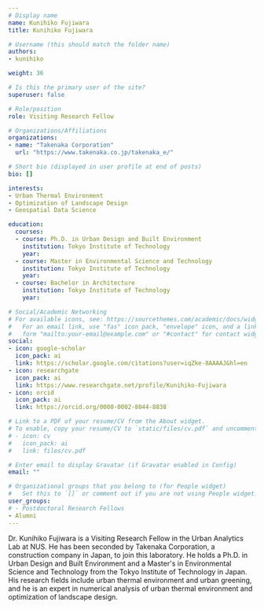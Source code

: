 ```yaml
---
# Display name
name: Kunihiko Fujiwara
title: Kunihiko Fujiwara

# Username (this should match the folder name)
authors:
- kunihiko

weight: 36

# Is this the primary user of the site?
superuser: false

# Role/position
role: Visiting Research Fellow

# Organizations/Affiliations
organizations:
- name: "Takenaka Corporation"
  url: "https://www.takenaka.co.jp/takenaka_e/"

# Short bio (displayed in user profile at end of posts)
bio: []

interests:
- Urban Thermal Environment
- Optimization of Landscape Design
- Geospatial Data Science

education:
  courses:
  - course: Ph.D. in Urban Design and Built Environment
    institution: Tokyo Institute of Technology
    year: 
  - course: Master in Environmental Science and Technology
    institution: Tokyo Institute of Technology
    year: 
  - course: Bachelor in Architecture
    institution: Tokyo Institute of Technology
    year: 

# Social/Academic Networking
# For available icons, see: https://sourcethemes.com/academic/docs/widgets/#icons
#   For an email link, use "fas" icon pack, "envelope" icon, and a link in the
#   form "mailto:your-email@example.com" or "#contact" for contact widget.
social:
- icon: google-scholar
  icon_pack: ai
  link: https://scholar.google.com/citations?user=iqZke-8AAAAJ&hl=en
- icon: researchgate
  icon_pack: ai
  link: https://www.researchgate.net/profile/Kunihiko-Fujiwara
- icon: orcid
  icon_pack: ai
  link: https://orcid.org/0000-0002-8044-8838

# Link to a PDF of your resume/CV from the About widget.
# To enable, copy your resume/CV to `static/files/cv.pdf` and uncomment the lines below.
# - icon: cv
#   icon_pack: ai
#   link: files/cv.pdf

# Enter email to display Gravatar (if Gravatar enabled in Config)
email: ""

# Organizational groups that you belong to (for People widget)
#   Set this to `[]` or comment out if you are not using People widget.
user_groups:
# - Postdoctoral Research Fellows
- Alumni
---
```


Dr. Kunihiko Fujiwara is a Visiting Research Fellow in the Urban Analytics Lab at NUS.
He has been seconded by Takenaka Corporation, a construction company in Japan, to join this laboratory.
He holds a Ph.D. in Urban Design and Built Environment and a Master's in Environmental Science and Technology from the Tokyo Institute of Technology in Japan.
His research fields include urban thermal environment and urban greening, and he is an expert in numerical analysis of urban thermal environment and optimization of landscape design.
